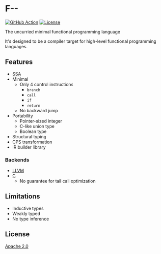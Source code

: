 # F--

[![GitHub Action](https://img.shields.io/github/workflow/status/raviqqe/fmm/test?style=flat-square)](https://github.com/raviqqe/fmm/actions?query=workflow%3Atest)
[![License](https://img.shields.io/github/license/raviqqe/fmm.svg?style=flat-square)](LICENSE)

The uncurried minimal functional programming language

It's designed to be a compiler target for high-level functional programming languages.

## Features

- [SSA](https://en.wikipedia.org/wiki/Static_single_assignment_form)
- Minimal
  - Only 4 control instructions
    - `branch`
    - `call`
    - `if`
    - `return`
  - No backward jump
- Portability
  - Pointer-sized integer
  - C-like union type
  - Boolean type
- Structural typing
- CPS transformation
- IR builder library

### Backends

- [LLVM](fmm-llvm)
- [C](fmm-c)
  - No guarantee for tail call optimization

## Limitations

- Inductive types
- Weakly typed
- No type inference

## License

[Apache 2.0](LICENSE)
